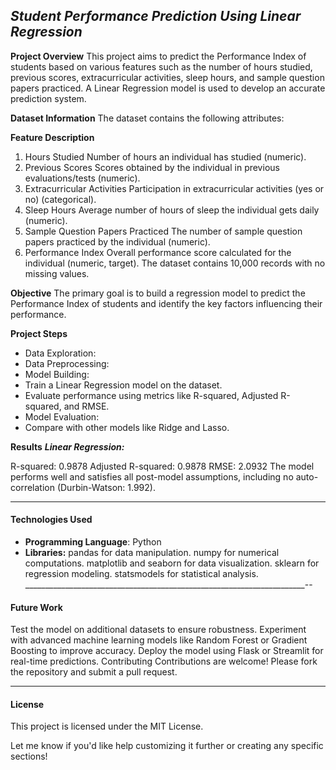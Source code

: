 ## ***Student Performance Prediction Using Linear Regression***

**Project Overview**
This project aims to predict the Performance Index of students based on various features such as the number of hours studied, previous scores, extracurricular activities, sleep hours, and sample question papers practiced. A Linear Regression model is used to develop an accurate prediction system.

**Dataset Information**
The dataset contains the following attributes:

**Feature	Description**
1. Hours Studied	Number of hours an individual has studied (numeric).
2. Previous Scores	Scores obtained by the individual in previous evaluations/tests (numeric).
3. Extracurricular Activities	Participation in extracurricular activities (yes or no) (categorical).
4. Sleep Hours	Average number of hours of sleep the individual gets daily (numeric).
5. Sample Question Papers Practiced	The number of sample question papers practiced by the individual (numeric).
6. Performance Index	Overall performance score calculated for the individual (numeric, target).
The dataset contains 10,000 records with no missing values.

**Objective**
The primary goal is to build a regression model to predict the Performance Index of students and identify the key factors influencing their performance.

**Project Steps**
- Data Exploration:
- Data Preprocessing:
- Model Building:
- Train a Linear Regression model on the dataset.
- Evaluate performance using metrics like R-squared, Adjusted R-squared, and RMSE.
- Model Evaluation:
- Compare with other models like Ridge and Lasso.

**Results**
***Linear Regression:***

R-squared: 0.9878
Adjusted R-squared: 0.9878
RMSE: 2.0932
The model performs well and satisfies all post-model assumptions, including no auto-correlation (Durbin-Watson: 1.992).
______________________________________________________________________________________________________________________________

#### **Technologies Used**

- **Programming Language**: Python
- **Libraries:**
pandas for data manipulation.
numpy for numerical computations.
matplotlib and seaborn for data visualization.
sklearn for regression modeling.
statsmodels for statistical analysis.
______________________________________________________________________--

#### **Future Work**
Test the model on additional datasets to ensure robustness.
Experiment with advanced machine learning models like Random Forest or Gradient Boosting to improve accuracy.
Deploy the model using Flask or Streamlit for real-time predictions.
Contributing
Contributions are welcome! Please fork the repository and submit a pull request.
________________________________________________________________________

#### **License**
This project is licensed under the MIT License.

Let me know if you'd like help customizing it further or creating any specific sections!
